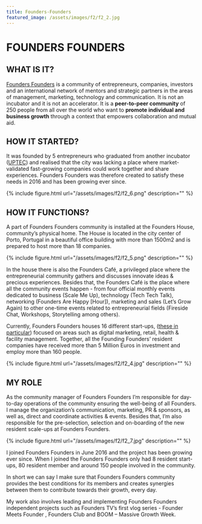 ```yaml
---
title: Founders-Founders
featured_image: /assets/images/f2/f2_2.jpg
---
```

# FOUNDERS FOUNDERS

## WHAT IS IT?

[Founders Founders](http://www.founders-founders.com/) is a community of entrepreneurs, companies, investors and an international network of mentors and strategic partners in the areas of management, marketing, technology and communication. It is not an incubator and it is not an accelerator. It is a **peer-to-peer community** of 250 people from all over the world who want to **promote individual and business growth** through a context that empowers collaboration and mutual aid.

## HOW IT STARTED?

It was founded by 5 entrepreneurs who graduated from another incubator ([UPTEC](https://uptec.up.pt/)) and realised that the city was lacking a place where market-validated fast-growing companies could work together and share experiences. Founders Founders was therefore created to satisfy these needs in 2016 and has been growing ever since.

{% include figure.html url="/assets/images/f2/f2_6.png" description="" %}

## HOW IT FUNCTIONS?

A part of Founders Founders community is installed at the Founders House, community’s physical home. The House is located in the city center of Porto, Portugal in a beautiful office building with more than 1500m2 and is prepared to host more than 18 companies.

{% include figure.html url="/assets/images/f2/f2_5.png" description="" %}

In the house there is also the Founders Café, a privileged place where the entrepreneurial community gathers and discusses innovate ideas & precious experiences. Besides that, the Founders Café is the place where all the community events happen - from four official monthly events dedicated to business (Scale Me Up), technology (Tech Tech Talk), networking (Founders Are Happy [Hour]), marketing and sales (Let’s Grow Again) to other one-time events related to entrepreneurial fields (Fireside Chat, Workshops, Storytelling among others).

Currently, Founders Founders houses 16 different start-ups, ([these in particular](http://www.founders-founders.com/residents/)) focused on areas such as digital marketing, retail, health & facility management. Together, all the Founding Founders’ resident companies have received more than 5 Million Euros in investment and employ more than 160 people.

{% include figure.html url="/assets/images/f2/f2_4.jpg" description="" %}

## MY ROLE

As the community manager of Founders Founders I’m responsible for day-to-day operations of the community ensuring the well-being of all Founders. I manage the organization’s communication, marketing, PR & sponsors, as well as, direct and coordinate activities & events. Besides that, I’m also responsible for the pre-selection, selection and on-boarding of the new resident scale-ups at Founders Founders.

{% include figure.html url="/assets/images/f2/f2_7.jpg" description="" %}

I joined Founders Founders in June 2016 and the project has been growing ever since. When I joined the Founders Founders only had 8 resident start-ups, 80 resident member and around 150 people involved in the community.

In short we can say I make sure that Founders Founders community provides the best conditions for its members and creates synergies between them to contribute towards their growth, every day.

My work also involves leading and implementing Founders Founders independent projects such as Founders TV’s first vlog series  - Founder Meets Founder , Founders Club and BOOM – Massive Growth Week.




